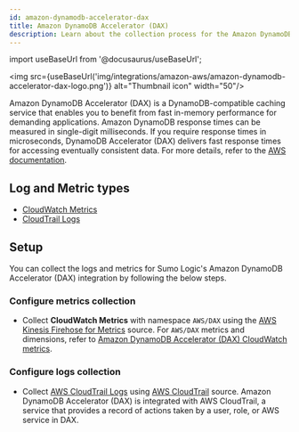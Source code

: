 ```yaml
---
id: amazon-dynamodb-accelerator-dax
title: Amazon DynamoDB Accelerator (DAX)
description: Learn about the collection process for the Amazon DynamoDB Accelerator (DAX) service.
---
```


import useBaseUrl from '@docusaurus/useBaseUrl';

<img src={useBaseUrl('img/integrations/amazon-aws/amazon-dynamodb-accelerator-dax-logo.png')} alt="Thumbnail icon" width="50"/>

Amazon DynamoDB Accelerator (DAX) is a DynamoDB-compatible caching service that enables you to benefit from fast in-memory performance for demanding applications. Amazon DynamoDB response times can be measured in single-digit milliseconds. If you require response times in microseconds, DynamoDB Accelerator (DAX) delivers fast response times for accessing eventually consistent data. For more details, refer to the [AWS documentation](https://docs.aws.amazon.com/amazondynamodb/latest/developerguide/DAX.html).

## Log and Metric types
* [CloudWatch Metrics](https://docs.aws.amazon.com/amazondynamodb/latest/developerguide/dax-metrics-dimensions-dax.html)
* [CloudTrail Logs](https://docs.aws.amazon.com/amazondynamodb/latest/developerguide/dax-logging-using-cloudtrail.html)


## Setup
You can collect the logs and metrics for Sumo Logic's Amazon DynamoDB Accelerator (DAX) integration by following the below steps.

### Configure metrics collection
* Collect **CloudWatch Metrics** with namespace `AWS/DAX` using the [AWS Kinesis Firehose for Metrics](/docs/send-data/hosted-collectors/amazon-aws/aws-kinesis-firehose-metrics-source/) source. For `AWS/DAX` metrics and dimensions, refer to [Amazon DynamoDB Accelerator (DAX) CloudWatch metrics](https://docs.aws.amazon.com/amazondynamodb/latest/developerguide/dax-metrics-dimensions-dax.html).
### Configure logs collection
* Collect [AWS CloudTrail Logs](https://docs.aws.amazon.com/amazondynamodb/latest/developerguide/dax-logging-using-cloudtrail.html) using [AWS CloudTrail](/docs/send-data/hosted-collectors/amazon-aws/aws-cloudtrail-source/) source. Amazon DynamoDB Accelerator (DAX) is integrated with AWS CloudTrail, a service that provides a record of actions taken by a user, role, or AWS service in DAX.